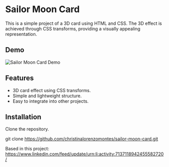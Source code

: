 # Sailor Moon Card

This is a simple project of a 3D card using HTML and CSS. The 3D effect is achieved through CSS transforms, providing a visually appealing representation.

## Demo

![Sailor Moon Card Demo](https://christinalorenzomontes.github.io/sailor-moon-card/)

## Features

- 3D card effect using CSS transforms.
- Simple and lightweight structure.
- Easy to integrate into other projects.

## Installation

Clone the repository.

git clone https://github.com/christinalorenzomontes/sailor-moon-card.git


Based in this project: https://www.linkedin.com/feed/update/urn:li:activity:7137118942455582720/